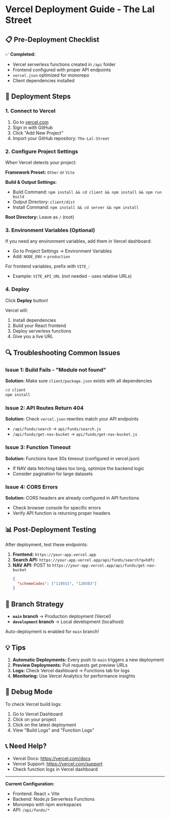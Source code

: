 # Vercel Deployment Guide - The Lal Street

## 📋 Pre-Deployment Checklist

✅ **Completed:**
- Vercel serverless functions created in `/api` folder
- Frontend configured with proper API endpoints
- `vercel.json` optimized for monorepo
- Client dependencies installed

## 🚀 Deployment Steps

### 1. **Connect to Vercel**

1. Go to [vercel.com](https://vercel.com)
2. Sign in with GitHub
3. Click "Add New Project"
4. Import your GitHub repository: `The-Lal-Street`

### 2. **Configure Project Settings**

When Vercel detects your project:

**Framework Preset:** `Other` or `Vite`

**Build & Output Settings:**
- Build Command: `npm install && cd client && npm install && npm run build`
- Output Directory: `client/dist`
- Install Command: `npm install && cd server && npm install`

**Root Directory:** Leave as `/` (root)

### 3. **Environment Variables** (Optional)

If you need any environment variables, add them in Vercel dashboard:
- Go to Project Settings → Environment Variables
- Add: `NODE_ENV` = `production`

For frontend variables, prefix with `VITE_`:
- Example: `VITE_API_URL` (not needed - uses relative URLs)

### 4. **Deploy**

Click **Deploy** button!

Vercel will:
1. Install dependencies
2. Build your React frontend
3. Deploy serverless functions
4. Give you a live URL

## 🔍 Troubleshooting Common Issues

### Issue 1: Build Fails - "Module not found"
**Solution:** Make sure `client/package.json` exists with all dependencies
```bash
cd client
npm install
```

### Issue 2: API Routes Return 404
**Solution:** Check `vercel.json` rewrites match your API endpoints
- `/api/funds/search` → `api/funds/search.js`
- `/api/funds/get-nav-bucket` → `api/funds/get-nav-bucket.js`

### Issue 3: Function Timeout
**Solution:** Functions have 30s timeout (configured in vercel.json)
- If NAV data fetching takes too long, optimize the backend logic
- Consider pagination for large datasets

### Issue 4: CORS Errors
**Solution:** CORS headers are already configured in API functions
- Check browser console for specific errors
- Verify API function is returning proper headers

## 📊 Post-Deployment Testing

After deployment, test these endpoints:

1. **Frontend:** `https://your-app.vercel.app`
2. **Search API:** `https://your-app.vercel.app/api/funds/search?q=hdfc`
3. **NAV API:** POST to `https://your-app.vercel.app/api/funds/get-nav-bucket`
   ```json
   {
     "schemeCodes": ["119551", "120503"]
   }
   ```

## 🌿 Branch Strategy

- **`main` branch** → Production deployment (Vercel)
- **`development` branch** → Local development (localhost)

Auto-deployment is enabled for `main` branch!

## 💡 Tips

1. **Automatic Deployments:** Every push to `main` triggers a new deployment
2. **Preview Deployments:** Pull requests get preview URLs
3. **Logs:** Check Vercel dashboard → Functions tab for logs
4. **Monitoring:** Use Vercel Analytics for performance insights

## 🐛 Debug Mode

To check Vercel build logs:
1. Go to Vercel Dashboard
2. Click on your project
3. Click on the latest deployment
4. View "Build Logs" and "Function Logs"

## 📞 Need Help?

- Vercel Docs: https://vercel.com/docs
- Vercel Support: https://vercel.com/support
- Check function logs in Vercel dashboard

---

**Current Configuration:**
- Frontend: React + Vite
- Backend: Node.js Serverless Functions
- Monorepo with npm workspaces
- API: `/api/funds/*`


